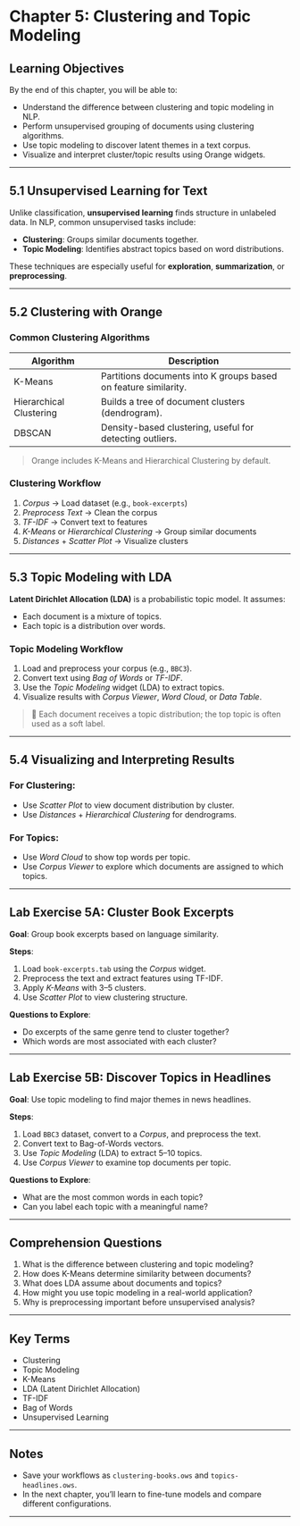 # Chapter 5: Clustering and Topic Modeling

## Learning Objectives

By the end of this chapter, you will be able to:

- Understand the difference between clustering and topic modeling in NLP.
- Perform unsupervised grouping of documents using clustering algorithms.
- Use topic modeling to discover latent themes in a text corpus.
- Visualize and interpret cluster/topic results using Orange widgets.

---

## 5.1 Unsupervised Learning for Text

Unlike classification, **unsupervised learning** finds structure in unlabeled data. In NLP, common unsupervised tasks include:

- **Clustering**: Groups similar documents together.
- **Topic Modeling**: Identifies abstract topics based on word distributions.

These techniques are especially useful for **exploration**, **summarization**, or **preprocessing**.

---

## 5.2 Clustering with Orange

### Common Clustering Algorithms

| Algorithm | Description |
|----------|-------------|
| K-Means | Partitions documents into K groups based on feature similarity. |
| Hierarchical Clustering | Builds a tree of document clusters (dendrogram). |
| DBSCAN | Density-based clustering, useful for detecting outliers. |

> Orange includes K-Means and Hierarchical Clustering by default.

### Clustering Workflow

1. *Corpus* → Load dataset (e.g., `book-excerpts`)
2. *Preprocess Text* → Clean the corpus
3. *TF-IDF* → Convert text to features
4. *K-Means* or *Hierarchical Clustering* → Group similar documents
5. *Distances* + *Scatter Plot* → Visualize clusters

---

## 5.3 Topic Modeling with LDA

**Latent Dirichlet Allocation (LDA)** is a probabilistic topic model. It assumes:

- Each document is a mixture of topics.
- Each topic is a distribution over words.

### Topic Modeling Workflow

1. Load and preprocess your corpus (e.g., `BBC3`).
2. Convert text using *Bag of Words* or *TF-IDF*.
3. Use the *Topic Modeling* widget (LDA) to extract topics.
4. Visualize results with *Corpus Viewer*, *Word Cloud*, or *Data Table*.

> 📌 Each document receives a topic distribution; the top topic is often used as a soft label.

---

## 5.4 Visualizing and Interpreting Results

### For Clustering:

- Use *Scatter Plot* to view document distribution by cluster.
- Use *Distances* + *Hierarchical Clustering* for dendrograms.

### For Topics:

- Use *Word Cloud* to show top words per topic.
- Use *Corpus Viewer* to explore which documents are assigned to which topics.

---

## Lab Exercise 5A: Cluster Book Excerpts

**Goal**: Group book excerpts based on language similarity.

**Steps**:

1. Load `book-excerpts.tab` using the *Corpus* widget.
2. Preprocess the text and extract features using TF-IDF.
3. Apply *K-Means* with 3–5 clusters.
4. Use *Scatter Plot* to view clustering structure.

**Questions to Explore**:
- Do excerpts of the same genre tend to cluster together?
- Which words are most associated with each cluster?

---

## Lab Exercise 5B: Discover Topics in Headlines

**Goal**: Use topic modeling to find major themes in news headlines.

**Steps**:

1. Load `BBC3` dataset, convert to a *Corpus*, and preprocess the text.
2. Convert text to Bag-of-Words vectors.
3. Use *Topic Modeling* (LDA) to extract 5–10 topics.
4. Use *Corpus Viewer* to examine top documents per topic.

**Questions to Explore**:
- What are the most common words in each topic?
- Can you label each topic with a meaningful name?

---

## Comprehension Questions

1. What is the difference between clustering and topic modeling?
2. How does K-Means determine similarity between documents?
3. What does LDA assume about documents and topics?
4. How might you use topic modeling in a real-world application?
5. Why is preprocessing important before unsupervised analysis?

---

## Key Terms

- Clustering
- Topic Modeling
- K-Means
- LDA (Latent Dirichlet Allocation)
- TF-IDF
- Bag of Words
- Unsupervised Learning

---

## Notes

- Save your workflows as `clustering-books.ows` and `topics-headlines.ows`.
- In the next chapter, you’ll learn to fine-tune models and compare different configurations.

---

